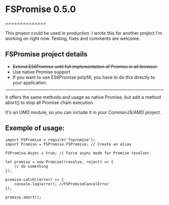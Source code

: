 # FSPromise 0.5.0
==============

This project could be used in production. I wrote this for another project I'm working on right now. Testing, fixes and comments are welcome.

## FSPromise project details
* ~~Extend ES6Promise until full implementation of Promise in all browser.~~
* Use native Promise support
* If you want to use ES6Promise polyfill, you have to do this directly to your application.

--------------------------

It offers the same methods and usage as native Promise, but add a method abort() to stop all Promise chain execution.

It's an UMD module, so you can include it in your CommonJS/AMD project.

## Exemple of usage: 

```
import FSPromise = require('fspromise');
import Promise = FSPromise.FSPromise; // Create an alias

FSPromise.Async = true; // Force async mode for Promise resolver.

let promise = new Promise((resolve, reject) => {
	// do something
});

promise.catch((error) => {
	console.log(error); //FSPromiseCancelError
});

promise.abort();
```
